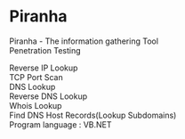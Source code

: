 # Piranha
Piranha - The information gathering Tool<br/>
Penetration Testing <br/>

Reverse IP Lookup <br/>
TCP Port Scan<br/>
DNS Lookup<br/>
Reverse DNS Lookup<br/>
Whois Lookup<br/>
Find DNS Host Records(Lookup Subdomains) <br/>
Program language : VB.NET<br/>


